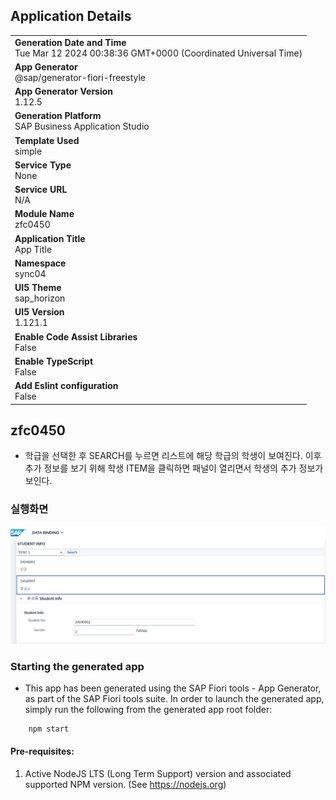 ## Application Details
|               |
| ------------- |
|**Generation Date and Time**<br>Tue Mar 12 2024 00:38:36 GMT+0000 (Coordinated Universal Time)|
|**App Generator**<br>@sap/generator-fiori-freestyle|
|**App Generator Version**<br>1.12.5|
|**Generation Platform**<br>SAP Business Application Studio|
|**Template Used**<br>simple|
|**Service Type**<br>None|
|**Service URL**<br>N/A
|**Module Name**<br>zfc0450|
|**Application Title**<br>App Title|
|**Namespace**<br>sync04|
|**UI5 Theme**<br>sap_horizon|
|**UI5 Version**<br>1.121.1|
|**Enable Code Assist Libraries**<br>False|
|**Enable TypeScript**<br>False|
|**Add Eslint configuration**<br>False|

## zfc0450

* 학급을 선택한 후 SEARCH를 누르면 리스트에 해당 학급의 학생이 보여진다. 이후 추가 정보를 보기 위해 학생 ITEM을 클릭하면 패널이 열리면서 학생의 추가 정보가 보인다.  

### 실행화면 

![alt text](피오리.png)

### Starting the generated app

-   This app has been generated using the SAP Fiori tools - App Generator, as part of the SAP Fiori tools suite.  In order to launch the generated app, simply run the following from the generated app root folder:

```
    npm start
```

#### Pre-requisites:

1. Active NodeJS LTS (Long Term Support) version and associated supported NPM version.  (See https://nodejs.org)


